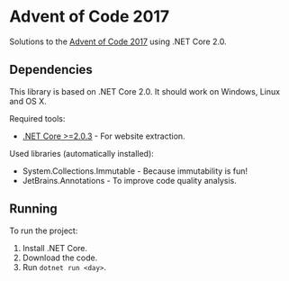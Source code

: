 # Advent of Code 2017

Solutions to the [Advent of Code 2017](http://adventofcode.com/2017) using .NET Core 2.0.

## Dependencies

This library is based on .NET Core 2.0.  It should work on Windows, Linux and OS X.

Required tools:

- [.NET Core >=2.0.3](https://www.microsoft.com/net/download) - For website
  extraction.

Used libraries (automatically installed):

- System.Collections.Immutable - Because immutability is fun!
- JetBrains.Annotations - To improve code quality analysis.

## Running

To run the project:

1. Install .NET Core.
1. Download the code.
1. Run `dotnet run <day>`.
